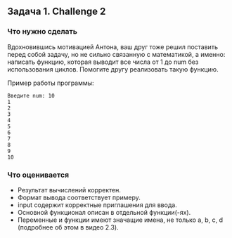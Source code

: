 ## Задача 1. Challenge 2
### Что нужно сделать
Вдохновившись мотивацией Антона, ваш друг тоже решил поставить перед собой задачу, 
но не сильно связанную с математикой, а именно: написать функцию, 
которая выводит все числа от 1 до num без использования циклов. Помогите другу реализовать такую функцию.

Пример работы программы:

```
Введите num: 10
1
2
3
4
5
6
7
8
9
10
```
### Что оценивается
- Результат вычислений корректен.
- Формат вывода соответствует примеру.
- input содержит корректные приглашения для ввода. 
- Основной функционал описан в отдельной функции(-ях).
- Переменные и функции имеют значащие имена, не только a, b, c, d (подробнее об этом в видео 2.3).
